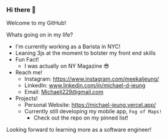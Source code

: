 ### Hi there 👋
Welcome to my GitHub!

Whats going on in my life?
  - I'm currently working as a Barista in NYC!
  - Leaning 3js at the moment to bolster my front end skills
  - Fun Fact!
      - I was actually on NY Magazine 😎
  - Reach me!
      - Instagram: https://www.instagram.com/meekaljeung/
      - LinkedIn: www.linkedin.com/in/michael-d-jeung
      - Email: Michaelj229@gmail.com
  - Projects!
      - Personal Website: https://michael-jeung.vercel.app/
      - Currently still developing my mobile app, `Fog of Maps!`
          - Check out the repo on my pinned list!

Looking forward to learning more as a software engineer!

<!--
**mdbj12/mdbj12** is a ✨ _special_ ✨ repository because its `README.md` (this file) appears on your GitHub profile.

Here are some ideas to get you started:

- 🔭 I’m currently working on ...
- 🌱 I’m currently learning ...
- 👯 I’m looking to collaborate on ...
- 🤔 I’m looking for help with ...
- 💬 Ask me about ...
- 📫 How to reach me: ...
- 😄 Pronouns: ...
- ⚡ Fun fact: ...
-->
